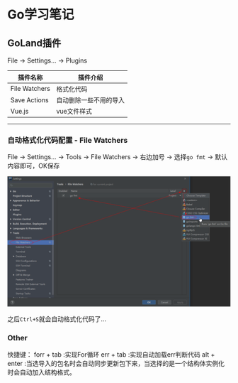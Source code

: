 # Go学习笔记

## GoLand插件

File -> Settings... -> Plugins

| 插件名称                       | 插件介绍                                                     |
| ------------------------------ | ------------------------------------------------------------ |
| File Watchers             | 格式化代码               |
| Save Actions             | 自动删除一些不用的导入               |
| Vue.js             | vue文件样式               |

---

### 自动格式化代码配置 - File Watchers

File -> Settings... -> Tools -> File Watchers -> 右边加号 -> 选择`go fmt` -> 默认内容即可，OK保存

![File Watchers.png](images/File%20Watchers.png)

之后`Ctrl+S`就会自动格式化代码了...

### Other

快捷键：
forr + tab :实现For循环
err + tab :实现自动加载err判断代码
alt + enter :当选导入的包名时会自动同步更新包下来，当选择的是一个结构体实例化时会自动加入结构格式。
